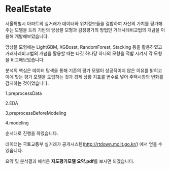 # RealEstate
서울특별시 아파트의 실거래가 데이터와 위치정보들을 결합하여 자산의 가치를 평가해주는 모델을 트리 기반의 앙상블 모형과 감정평가의 방법인 거래사례비교법의 개념을 이용해 개발해보았습니다.

앙상블 모형에는 LightGBM, XGBosst, RandomForest, Stacking 등을 활용하였고 거래사례비교법의 개념을 활용할 때는 타깃 하나당 하나의 모형을 적합 시켜서 각 모형을 비교해보았습니다.

분석의 핵심은 데이터 탐색을 통해 기존의 평가 모델이 성공적이지 않은 이유를 밝히고 이에 맞는 평가 모델을 도입하는 것과 경제 상황 지표를 변수로 넣어 주택시장의 변화를 감지하는 것이었습니다.

1.preprocessData

2.EDA

3.preprocessBeforeModeling

4.modeling

순서대로 진행을 하였습니다.


데이터는 국토교통부 실거래가 공개시스템(http://rtdown.molit.go.kr/) 에서 얻을 수 있습니다.

요약 및 분석결과 해석은 **자도평가모델 요약.pdf**를 보시면 되겠습니다.
